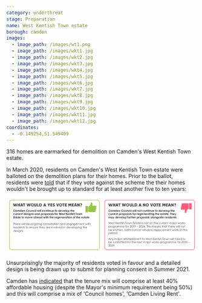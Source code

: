```yaml
---
category: underthreat
stage: Preparation
name: West Kentish Town estate 
borough: camden
images:
  - image_path: /images/wt1.png
  - image_path: /images/wkt1.jpg
  - image_path: /images/wkt2.jpg
  - image_path: /images/wkt3.jpg
  - image_path: /images/wkt4.jpg
  - image_path: /images/wkt5.jpg
  - image_path: /images/wkt6.jpg
  - image_path: /images/wkt7.jpg
  - image_path: /images/wkt8.jpg
  - image_path: /images/wkt9.jpg
  - image_path: /images/wkt10.jpg
  - image_path: /images/wkt11.jpg
  - image_path: /images/wkt12.jpg
coordinates: 
  - -0.149254,51.549409
---
```

316 homes are earmarked for demolition on Camden's West Kentish Town estate.

In March 2020, residents on Camden's West Kentish Town estate were balloted on the demolition plans for their homes.
Prior to the ballot, residents were [told](/images/wtoffer.pdf) that if they vote against the scheme the their homes wouldn't be brought up to standard for at least another five to ten years: 

<img src="/images/wktvote.png" class="img-fluid rounded img-thumbnail">

Unsurprisingly the majority of residents voted in favour and a detailed design is being drawn up to submit for planning consent in Summer 2021.

Camden has [indicated](https://www.camden.gov.uk/documents/20142/0/Landlord+Offer.pdf/3ad1506b-c675-eba6-b346-f542b47a7f1d?t=1581423416504) that the tenure mix will comprise at least 40% affordable housing (despite the Mayor's minimum requirement being 50%) and this will comprise a mix of 'Council homes', 'Camden Living Rent'.

